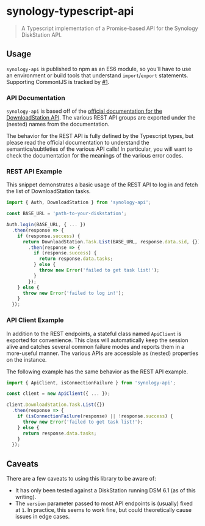 # synology-typescript-api

> A Typescript implementation of a Promise-based API for the Synology DiskStation API.

## Usage

`synology-api` is published to npm as an ES6 module, so you'll have to use an environment or build tools that understand `import`/`export` statements. Supporting CommontJS is tracked by [#1](https://github.com/seansfkelley/synology-api/issues/1).

### API Documentation

`synology-api` is based off of the [official documentation for the DownloadStation API](https://global.download.synology.com/download/Document/DeveloperGuide/Synology_Download_Station_Web_API.pdf). The various REST API groups are exported under the (nested) names from the documentation.

The behavior for the REST API is fully defined by the Typescript types, but please read the official documentation to understand the semantics/subtleties of the various API calls! In particular, you will want to check the documentation for the meanings of the various error codes.

### REST API Example

This snippet demonstrates a basic usage of the REST API to log in and fetch the list of DownloadStation tasks.

```ts
import { Auth, DownloadStation } from 'synology-api';

const BASE_URL = 'path-to-your-diskstation';

Auth.login(BASE_URL, { ... })
  .then(response => {
    if (response.success) {
      return DownloadStation.Task.List(BASE_URL, response.data.sid, {})
        .then(response => {
          if (response.success) {
            return response.data.tasks;
          } else {
            throw new Error('failed to get task list!');
          }
        });
    } else {
      throw new Error('failed to log in!');
    }
  });
```

### API Client Example

In addition to the REST endpoints, a stateful class named `ApiClient` is exported for convenience. This class will automatically keep the session alive and catches several common failure modes and reports them in a more-useful manner. The various APIs are accessible as (nested) properties on the instance.

The following example has the same behavior as the REST API example.

```ts
import { ApiClient, isConnectionFailure } from 'synology-api';

const client = new ApiClient({ ... });

client.DownloadStation.Task.List({})
  .then(response => {
    if (isConnectionFailure(response) || !response.success) {
      throw new Error('failed to get task list!');
    } else {
      return response.data.tasks;
    }
  });
```

## Caveats

There are a few caveats to using this library to be aware of:

- It has only been tested against a DiskStation running DSM 6.1 (as of this writing).
- The `version` parameter passed to most API endpoints is (usually) fixed at `1`. In practice, this seems to work fine, but could theoretically cause issues in edge cases.
